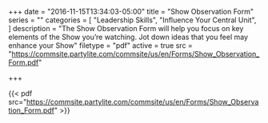 +++
date = "2016-11-15T13:34:03-05:00"
title = "Show Observation Form"
series = ""
categories = [
  "Leadership Skills",
  "Influence Your Central Unit",
]
description = "The Show Observation Form will help you focus on key elements of the Show you’re watching. Jot down ideas that you feel may enhance your Show"
filetype = "pdf"
active = true
src = "https://commsite.partylite.com/commsite/us/en/Forms/Show_Observation_Form.pdf"

+++

{{< pdf src="https://commsite.partylite.com/commsite/us/en/Forms/Show_Observation_Form.pdf" >}}

